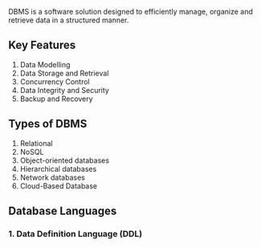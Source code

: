 DBMS is a software solution designed to efficiently manage, organize and retrieve data in a structured manner.
## Key Features
1. Data Modelling
2. Data Storage and Retrieval
3. Concurrency Control
4. Data Integrity and Security
5. Backup and Recovery
## Types of DBMS
1. Relational
2.  NoSQL
3. Object-oriented databases
4. Hierarchical databases
5. Network databases
6. Cloud-Based Database

## Database Languages
### 1. Data Definition Language (DDL)

